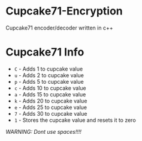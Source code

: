 # Cupcake71-Encryption
Cupcake71 encoder/decoder written in c++

# Cupcake71 Info

* `C` - Adds 1 to cupcake value
* `u` - Adds 2 to cupcake value
* `p` - Adds 5 to cupcake value
* `c` - Adds 10 to cupcake value
* `a` - Adds 15 to cupcake value
* `k` - Adds 20 to cupcake value
* `e` - Adds 25 to cupcake value
* `7` - Adds 30 to cupcake value
* `1` - Stores the cupcake value and resets it to zero

*WARNING: Dont use spaces!!!!*
